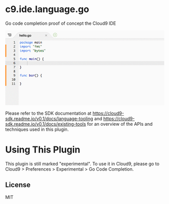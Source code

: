 # c9.ide.language.go

Go code completion proof of concept the Cloud9 IDE

![demo](image.gif)

Please refer to the SDK documentation at
https://cloud9-sdk.readme.io/v0.1/docs/language-tooling and
https://cloud9-sdk.readme.io/v0.1/docs/existing-tools
for an overview of the APIs and techniques used in this plugin.

# Using This Plugin

This plugin is still marked "experimental". To use it in Cloud9,
please go to Cloud9 > Preferences > Experimental > Go Code Completion.

## License

MIT